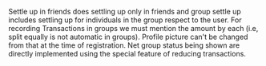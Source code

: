 Settle up in friends does settling up only in friends and group settle up includes settling up for individuals in the group
respect to the user.
For recording Transactions in groups we must mention the amount by each (i.e, split equally is not automatic in groups).
Profile picture can't be changed from that at the time of registration.
Net group status being shown are directly implemented using the special feature of reducing transactions.
